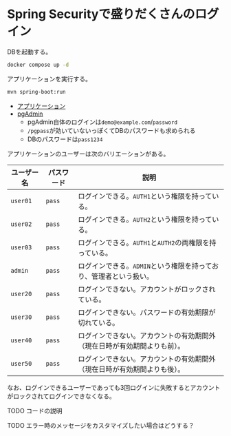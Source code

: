 # Spring Securityで盛りだくさんのログイン

DBを起動する。

```bash
docker compose up -d
```

アプリケーションを実行する。

```bash
mvn spring-boot:run
```

- [アプリケーション](http://localhost:8080)
- [pgAdmin](http://localhost:8082)
  - pgAdmin自体のログインは`demo@example.com`/`password`
  - `/pgpass`が効いていないっぽくてDBのパスワードも求められる
  - DBのパスワードは`pass1234`

アプリケーションのユーザーは次のバリエーションがある。

|ユーザー名|パスワード|説明|
|---|---|---|
|`user01`|`pass`|ログインできる。`AUTH1`という権限を持っている。|
|`user02`|`pass`|ログインできる。`AUTH2`という権限を持っている。|
|`user03`|`pass`|ログインできる。`AUTH1`と`AUTH2`の両権限を持っている。|
|`admin`|`pass`|ログインできる。`ADMIN`という権限を持っており、管理者という扱い。|
|`user20`|`pass`|ログインできない。アカウントがロックされている。|
|`user30`|`pass`|ログインできない。パスワードの有効期限が切れている。|
|`user40`|`pass`|ログインできない。アカウントの有効期間外（現在日時が有効期間よりも前）。|
|`user50`|`pass`|ログインできない。アカウントの有効期間外（現在日時が有効期間よりも後）。|

なお、ログインできるユーザーであっても3回ログインに失敗するとアカウントがロックされてログインできなくなる。

TODO コードの説明

TODO エラー時のメッセージをカスタマイズしたい場合はどうする？

